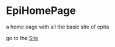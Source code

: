 # EpiHomePage
a home page with all the basic site of epita

go to the [Site](https://julesdecube.github.io/EpiHomePage/index.html)